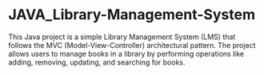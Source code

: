 # JAVA_Library-Management-System
This Java project is a simple Library Management System (LMS) that follows the MVC (Model-View-Controller) architectural pattern. The project allows users to manage books in a library by  performing operations like adding, removing, updating, and searching for books. 

